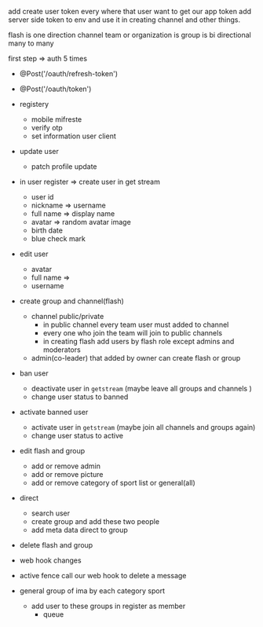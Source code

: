 add create user token every where that user want to get our app token
add server side token to env and use it in creating channel and other things.

flash is one direction channel
team or organization is 
group is bi directional many to many

first step => auth 5 times
- @Post('/oauth/refresh-token')
- @Post('/oauth/token')

- registery
	- mobile mifreste
	- verify otp
	- set information user client
- update user
	- patch profile update

- in user register => create user in get stream 
	- user id
	- nickname => username
	- full name => display name
	- avatar => random avatar image
	- birth date
	- blue check mark
- edit user
	- avatar
	- full name =>
	- username
- create group and channel(flash) 
	- channel public/private
		- in public channel every team user must added to channel
		- every one who join the team will join to public channels
		- in creating flash add users by flash role except admins and moderators
	- admin(co-leader) that added by owner can create flash or group
- ban user
	- deactivate user in `getstream` (maybe leave all groups and channels )
	- change user status to banned
- activate banned user
	- activate user in `getstream` (maybe join all channels and groups again)
	- change user status to active

- edit flash and group
	- add or remove admin
	- add or remove picture
	- add or remove category of sport list or general(all)
- direct
	- search user 
	- create group and add these two people
	- add meta data direct to group
- delete flash and group
- web hook changes
- active fence call our web hook to delete a message
- general group of ima by each category sport
	- add user to these groups in register as member
		- queue
